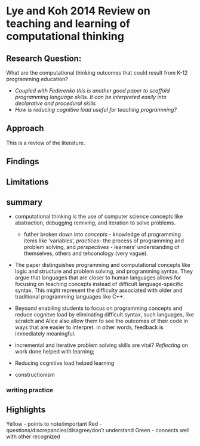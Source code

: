 # Lye and Koh 2014 Review on teaching and learning of computational thinking
## Research Question:
What are the computational thinking outcomes that could result from K-12 programming education?
- *Coupled with Federenko this is another good paper to scaffold programming language skills. It can be interpreted easily into declarative and procedural skills*
- *How is reducing cognitive load useful for teaching programming?*
## Approach
This is a review of the literature. 
## Findings
 
## Limitations

## summary
- computational thinking is the use of computer science concepts like abstraction, debugging remixing, and iteration to solve problems. 
	- futher broken down into *concepts* - knowledge of programming items like ‘variables’, *practices*- the process of programming and problem solving, and *perspectives* - learners’ understanding of themselves, others and tehconology (very vague).
- The paper distinguishes programming and computational concepts like logic and structure and problem solving, and programming syntax. They argue that languages that are closer to human languages allows for focusing on teaching concepts instead of difficult language-specific syntax. This might represent the difficulty associated with older and traditional programming languages like C++. 
- Beyound enabiling students to focus on programming concepts and reduce cognitve load by eliminating difficult syntax, such languages, like scratch and Alice also allow them to see the outcomes of their code in ways that are easier to interpret. in other words, feedback is immediately meaningful.

- incremental and iterative problem solving skills are vital? *Reflecting* on work done helped with learning; 
- Reducing cognitive load helped learning
- constructionism
		 

### writing practice



## Highlights
Yellow - points to note/important 
Red - questions/discrepancies/disagree/don’t understand
Green - connects well with other recognized